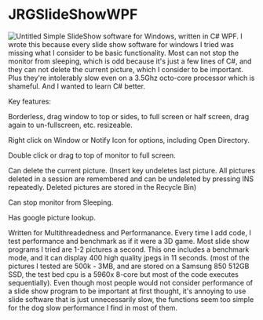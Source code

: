 # JRGSlideShowWPF
![Untitled](https://user-images.githubusercontent.com/2309574/106255107-32a1d500-61df-11eb-9c2f-d87c894d65e7.jpg)
Simple SlideShow software for Windows, written in C# WPF.
I wrote this because every slide show software for windows I tried was missing what I consider to be basic functionality. 
Most can not stop the monitor from sleeping, which is odd because it's just a few lines of C#, and they can not delete the current picture, which
I consider to be important. Plus they're intolerably slow even on a 3.5Ghz octo-core processor which is shameful. And I wanted to learn C# better. 

Key features:

Borderless, drag window to top or sides, to full screen or half screen, drag again to un-fullscreen, etc. resizeable.

Right click on Window or Notify Icon for options, including Open Directory.

Double click or drag to top of monitor to full screen.

Can delete the current picture. (Insert key undeletes last picture. All pictures deleted in a session are remembered and can be undeleted by pressing INS repeatedly. 
Deleted pictures are stored in the Recycle Bin)

Can stop monitor from Sleeping.

Has google picture lookup.

Written for Multithreadedness and Performanance. Every time I add code, I test performance and benchmark as if it were a 3D game. 
Most slide show programs I tried are 1-2 pictures a second. This one includes a benchmark mode, and it can display 400 high quality jpegs in 11 seconds. 
(most of the pictures I tested are 500k - 3MB, and are stored on a Samsung 850 512GB SSD, the test bed cpu is a 5960x 8-core but most of the code executes sequentially).
Even though most people would not consider performance of a slide show program to be important at first thought, it's annoying to use slide software that is just 
unnecessarily slow, the functions seem too simple for the dog slow performance I find in most of them.
